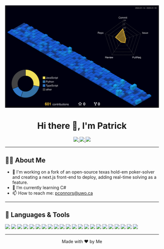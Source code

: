 ![3D Profile](profile-3d-contrib/profile-night-view.svg)
<h1 align="center">Hi there 👋, I'm Patrick</h1>
<p align="center">
  <a href="https://www.linkedin.com/in/your-profile" target="_blank">
    <img src="https://img.shields.io/badge/-LinkedIn-blue?style=flat&logo=Linkedin&logoColor=white" />
  </a>
  <a href="mailto:you@example.com" target="_blank">
    <img src="https://img.shields.io/badge/-Email-red?style=flat&logo=Gmail&logoColor=white" />
  </a>
  <a href="https://patrickconnors.ca" target="_blank">
    <img src="https://img.shields.io/badge/-Website-brightgreen?style=flat&logo=Internet%20Explorer&logoColor=white" />
  </a>
</p>

---

## 👨‍💻 About Me

- 🔭 I'm working on a fork of an open-source texas hold-em poker-solver and creating a next.js front-end to deploy, adding real-time solving as a feature.
- 🌱 I’m currently learning C#
- 📫 How to reach me: [pconnors@uwo.ca](mailto:pconnors@uwo.ca)
---

## 🚀 Languages & Tools

<p align="left">
  <img src="https://img.shields.io/badge/-JavaScript-F7DF1E?style=flat-square&logo=javascript&logoColor=black" />
  <img src="https://img.shields.io/badge/-Python-3776AB?style=flat-square&logo=python&logoColor=white" />
  <img src="https://img.shields.io/badge/-React-61DAFB?style=flat-square&logo=react&logoColor=black" />
  <img src="https://img.shields.io/badge/-Node.js-339933?style=flat-square&logo=node.js&logoColor=white" />
  <img src="https://img.shields.io/badge/-HTML5-E34F26?style=flat-square&logo=html5&logoColor=white" />
  <img src="https://img.shields.io/badge/-CSS3-1572B6?style=flat-square&logo=css3&logoColor=white" />
  <img src="https://img.shields.io/badge/-Git-F05032?style=flat-square&logo=git&logoColor=white" />
  <img src="https://img.shields.io/badge/-VS%20Code-007ACC?style=flat-square&logo=visual-studio-code&logoColor=white" />
  <img src="https://img.shields.io/badge/-C++-00599C?style=flat-square&logo=c%2B%2B&logoColor=white" />
  <img src="https://img.shields.io/badge/-Java-007396?style=flat-square&logo=java&logoColor=white" />
  <img src="https://img.shields.io/badge/-SQL-4479A1?style=flat-square&logo=postgresql&logoColor=white" />
  <img src="https://img.shields.io/badge/-TypeScript-3178C6?style=flat-square&logo=typescript&logoColor=white" />
  <img src="https://img.shields.io/badge/-Docker-2496ED?style=flat-square&logo=docker&logoColor=white" />
  <img src="https://img.shields.io/badge/-Kubernetes-326CE5?style=flat-square&logo=kubernetes&logoColor=white" />
  <img src="https://img.shields.io/badge/-Linux-FCC624?style=flat-square&logo=linux&logoColor=black" />
  <img src="https://img.shields.io/badge/-Firebase-FFCA28?style=flat-square&logo=firebase&logoColor=black" />
  <img src="https://img.shields.io/badge/-AWS-232F3E?style=flat-square&logo=amazon-aws&logoColor=white" />
  <img src="https://img.shields.io/badge/-MongoDB-47A248?style=flat-square&logo=mongodb&logoColor=white" />
  <img src="https://img.shields.io/badge/-PostgreSQL-336791?style=flat-square&logo=postgresql&logoColor=white" />
  <img src="https://img.shields.io/badge/-MySQL-4479A1?style=flat-square&logo=mysql&logoColor=white" />
  <img src="https://img.shields.io/badge/-Azure-0089D6?style=flat-square&logo=microsoft-azure&logoColor=white" />
  <img src="https://img.shields.io/badge/-GraphQL-E10098?style=flat-square&logo=graphql&logoColor=white" />
</p>

---

<p align="center">Made with ❤️ by Me</p>
